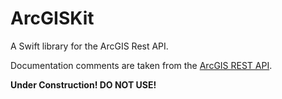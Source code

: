 # ArcGISKit

A Swift library for the ArcGIS Rest API.

Documentation comments are taken from the [ArcGIS REST API](https://developers.arcgis.com/rest/). 

**Under Construction! DO NOT USE!**
